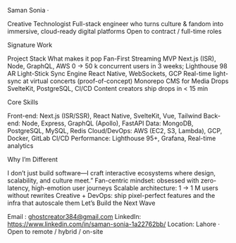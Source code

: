 
  Saman Sonia · 
  
Creative Technologist
Full-stack engineer who turns culture & fandom into immersive, cloud-ready digital platforms
  Open to contract / full-time roles 

   Signature Work

Project	Stack	What makes it pop
Fan-First Streaming MVP	Next.js (ISR), Node, GraphQL, AWS	0 → 50 k concurrent users in 3 weeks; Lighthouse 98
AR Light-Stick Sync Engine	React Native, WebSockets, GCP	Real-time light-sync at virtual concerts (proof-of-concept)
Monorepo CMS for Media Drops	SvelteKit, PostgreSQL, CI/CD	Content creators ship drops in < 15 min

  Core Skills 
  
Front-end: Next.js (ISR/SSR), React Native, SvelteKit, Vue, Tailwind
Back-end: Node, Express, GraphQL (Apollo), FastAPI
Data: MongoDB, PostgreSQL, MySQL, Redis
Cloud/DevOps: AWS (EC2, S3, Lambda), GCP, Docker, GitLab CI/CD
Performance: Lighthouse 95+, Grafana, Real-time analytics

 Why I’m Different
 
I don’t just build software—I craft interactive ecosystems where design, scalability, and culture meet.”
Fan-centric mindset: obsessed with zero-latency, high-emotion user journeys
Scalable architecture: 1 → 1 M users without rewrites
Creative + DevOps: ship pixel-perfect features and the infra that autoscale them
  Let’s Build the Next Wave

 Email : ghostcreator384@gmail.com 
 LinkedIn: https://www.linkedin.com/in/saman-sonia-1a22762bb/
Location: Lahore · Open to remote / hybrid / on-site 
  
